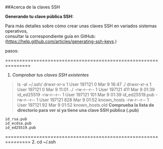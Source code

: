  ##Acerca de la claves SSH  

**Generando tu clave pública SSH:**  

Para más detalles sobre cómo crear unas claves SSH en variados sistemas operativos,  
consultar la correspondiente guía en GitHub: (https://help.github.com/articles/generating-ssh-keys.)  

pasos:


===============================================================
1. *Comprobar tus claves SSH existentes*


 >ls -al ~/.ssh/
    drwxr-xr-x 1 User 197121   0 Mar  9 16:47 ./
    drwxr-xr-x 1 User 197121   0 Mar  9 11:01 ../
    -rw-r--r-- 1 User 197121 411 Mar  9 01:39 id_ed25519
    -rw-r--r-- 1 User 197121 101 Mar  9 01:39 id_ed25519.pub
    -rw-r--r-- 1 User 197121 828 Mar  9 01:52 known_hosts
    -rw-r--r-- 1 User 197121  92 Mar  9 01:52 known_hosts.old
**Comprueba la lista de directorio para ver si ya tiene una clave SSH pública (.pub)**

    id_rsa.pub
    id_ecdsa.pub
    id_ed25519.pub
===============================================================
 2. 
 cd ~/.ssh
